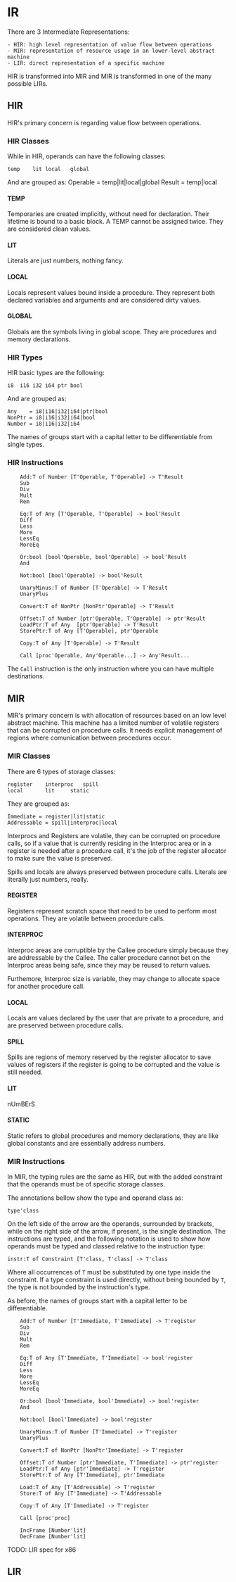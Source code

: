 # IR

There are 3 Intermediate Representations:

	- HIR: high level representation of value flow between operations
	- MIR: representation of resource usage in an lower-level abstract machine
	- LIR: direct representation of a specific machine

HIR is transformed into MIR and MIR is transformed in
one of the many possible LIRs.

## HIR

HIR's primary concern is regarding value flow between operations.

### HIR Classes

While in HIR, operands can have the following classes:

	temp	lit	local	global

And are grouped as:
	Operable = temp|lit|local|global
	Result   = temp|local
 
#### TEMP

Temporaries are created implicitly, without need for declaration.
Their lifetime is bound to a basic block.
A TEMP cannot be assigned twice.
They are considered clean values.

#### LIT

Literals are just numbers, nothing fancy.

#### LOCAL

Locals represent values bound inside a procedure.
They represent both declared variables and arguments
and are considered dirty values.

#### GLOBAL

Globals are the symbols living in global scope.
They are procedures and memory declarations.

### HIR Types

HIR basic types are the following:

	i8	i16	i32	i64	ptr	bool

And are grouped as:

	Any    = i8|i16|i32|i64|ptr|bool
	NonPtr = i8|i16|i32|i64|bool
	Number = i8|i16|i32|i64
	
The names of groups start with a capital letter to be differentiable from
single types.

### HIR Instructions

```
	Add:T of Number [T'Operable, T'Operable] -> T'Result
	Sub
	Div
	Mult
	Rem

	Eq:T of Any [T'Operable, T'Operable] -> bool'Result
	Diff
	Less
	More
	LessEq
	MoreEq

	Or:bool [bool'Operable, bool'Operable] -> bool'Result
	And

	Not:bool [bool'Operable] -> bool'Result

	UnaryMinus:T of Number [T'Operable] -> T'Result
	UnaryPlus

	Convert:T of NonPtr [NonPtr'Operable] -> T'Result

	Offset:T of Number [ptr'Operable, T'Operable] -> ptr'Result
	LoadPtr:T of Any  [ptr'Operable] -> T'Result
	StorePtr:T of Any [T'Operable], ptr'Operable

	Copy:T of Any [T'Operable] -> T'Result

	Call [proc'Operable, Any'Operable...] -> Any'Result...
```

The `Call` instruction is the only instruction where you can have
multiple destinations.

## MIR

MIR's primary concern is with allocation of resources based on an
low level abstract machine. This machine has a limited number
of volatile registers that can be corrupted on procedure calls.
It needs explicit management of regions where comunication
between procedures occur.

### MIR Classes

There are 6 types of storage classes:

	register	interproc	spill
	local		lit		static
	
They are grouped as:

	Immediate = register|lit|static
	Addressable = spill|interproc|local

Interprocs and Registers are volatile, they can be corrupted on
procedure calls, so if a value that is currently residing in
the Interproc area or in a register is needed after a procedure call,
it's the job of the register allocator to make sure the value is preserved.

Spills and locals are always preserved between procedure calls.
Literals are literally just numbers, really.

#### REGISTER

Registers represent scratch space that need to be used to
perform most operations. They are volatile between procedure calls.

#### INTERPROC

Interproc areas are corruptible by the Callee procedure simply
because they are addressable by the Callee. The caller procedure
cannot bet on the Interproc areas being safe, since they may be
reused to return values.

Furthemore, Interproc size is variable, they may change to allocate
space for another procedure call.

#### LOCAL

Locals are values declared by the user that are private to a procedure,
and are preserved between procedure calls.

#### SPILL

Spills are regions of memory reserved by the register allocator to
save values of registers if the register is going to be corrupted
and the value is still needed.

#### LIT

nUmBErS

#### STATIC

Static refers to global procedures and memory declarations, they are like
global constants and are essentially address numbers.

### MIR Instructions

In MIR, the typing rules are the same as HIR, but with the added constraint
that the operands must be of specific storage classes.

The annotations bellow show the type and operand class as:

	type'class

On the left side of the arrow are the operands, surrounded by brackets,
while on the right side of the arrow, if present, is the single destination.
The instructions are typed, and the following notation is used to show
how operands must be typed and classed relative to the instruction type:

	instr:T of Constraint [T'class, T'class] -> T'class

Where all occurrences of `T` must be substituted
by one type inside the constraint. If a type constraint is used directly,
without being bounded by `T`, the type is not bounded by the instruction's
type.
	
As before, the names of groups start with a capital letter
to be differentiable.

```
	Add:T of Number [T'Immediate, T'Immediate] -> T'register
	Sub
	Div
	Mult
	Rem

	Eq:T of Any [T'Immediate, T'Immediate] -> bool'register
	Diff
	Less
	More
	LessEq
	MoreEq

	Or:bool [bool'Immediate, bool'Immediate] -> bool'register
	And

	Not:bool [bool'Immediate] -> bool'register

	UnaryMinus:T of Number [T'Immediate] -> T'register
	UnaryPlus

	Convert:T of NonPtr [NonPtr'Immediate] -> T'register

	Offset:T of Number [ptr'Immediate, T'Immediate] -> ptr'register
	LoadPtr:T of Any [ptr'Immediate] -> T'register
	StorePtr:T of Any [T'Immediate], ptr'Immediate

	Load:T of Any [T'Addressable] -> T'register
	Store:T of Any [T'Immediate] -> T'Addressable

	Copy:T of Any [T'Immediate] -> T'register

	Call [proc'proc]

	IncFrame [Number'lit]
	DecFrame [Number'lit]
```

TODO: LIR spec for x86
## LIR
